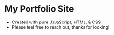 # My Portfolio Site
- Created with pure JavaScript, HTML, & CSS
- Please feel free to reach out, thanks for looking! 
